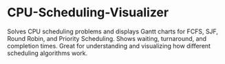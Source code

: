 # CPU-Scheduling-Visualizer
Solves CPU scheduling problems and displays Gantt charts for FCFS, SJF, Round Robin, and Priority Scheduling. Shows waiting, turnaround, and completion times. Great for understanding and visualizing how different scheduling algorithms work.
